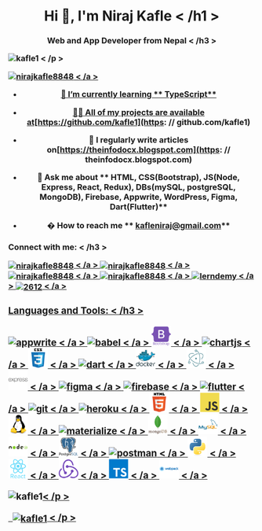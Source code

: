 <h1 align = "center" > Hi 👋, I'm Niraj Kafle < /h1 >
<h3 align = "center" > Web and App Developer from Nepal < /h3 >

<p align = "left" > <img src = "https://komarev.com/ghpvc/?username=kafle1&label=Profile%20views&color=db0606&style=flat" alt = "kafle1" / > < /p >

<p align = "left" > <a href = "https://twitter.com/nirajkafle8848" target = "blank" > <img src = "https://img.shields.io/twitter/follow/nirajkafle8848?logo=twitter&style=for-the-badge" alt = "nirajkafle8848" / > < /a > </p >

- 🌱 I’m currently learning ** TypeScript**

- 👨‍💻 All of my projects are available at[https://github.com/kafle1](https: // github.com/kafle1)

- 📝 I regularly write articles on[https://theinfodocx.blogspot.com](https: // theinfodocx.blogspot.com)

- 💬 Ask me about ** HTML, CSS(Bootstrap), JS(Node, Express, React, Redux), DBs(mySQL, postgreSQL, MongoDB), Firebase, Appwrite, WordPress, Figma, Dart(Flutter)**

- � How to reach me ** kafleniraj@gmail.com**

<h3 align = "left" > Connect with me: < /h3 >
<p align = "left" >
<a href = "https://twitter.com/nirajkafle8848" target = "blank" > <img align = "center" src = "https://raw.githubusercontent.com/rahuldkjain/github-profile-readme-generator/master/src/images/icons/Social/twitter.svg" alt = "nirajkafle8848" height = "30" width = "40" / > < /a >
<a href = "https://linkedin.com/in/nirajkafle8848" target = "blank" > <img align = "center" src = "https://raw.githubusercontent.com/rahuldkjain/github-profile-readme-generator/master/src/images/icons/Social/linked-in-alt.svg" alt = "nirajkafle8848" height = "30" width = "40" / > < /a >
<a href = "https://fb.com/nirajkafle8848" target = "blank" > <img align = "center" src = "https://raw.githubusercontent.com/rahuldkjain/github-profile-readme-generator/master/src/images/icons/Social/facebook.svg" alt = "nirajkafle8848" height = "30" width = "40" / > < /a >
<a href = "https://instagram.com/nirajkafle8848" target = "blank" > <img align = "center" src = "https://raw.githubusercontent.com/rahuldkjain/github-profile-readme-generator/master/src/images/icons/Social/instagram.svg" alt = "nirajkafle8848" height = "30" width = "40" / > < /a >
<a href = "https://www.youtube.com/c/lerndemy" target = "blank" > <img align = "center" src = "https://raw.githubusercontent.com/rahuldkjain/github-profile-readme-generator/master/src/images/icons/Social/youtube.svg" alt = "lerndemy" height = "30" width = "40" / > < /a >
<a href = "https://discord.gg/2612" target = "blank" > <img align = "center" src = "https://raw.githubusercontent.com/rahuldkjain/github-profile-readme-generator/master/src/images/icons/Social/discord.svg" alt = "2612" height = "30" width = "40" / > < /a >
</p >

<h3 align = "left" > Languages and Tools: < /h3 >
<p align = "left" > <a href = "https://appwrite.io" target = "_blank" rel = "noreferrer" > <img src = "https://www.vectorlogo.zone/logos/appwriteio/appwriteio-icon.svg" alt = "appwrite" width = "40" height = "40"/> < /a > <a href = "https://babeljs.io/" target = "_blank" rel = "noreferrer" > <img src = "https://www.vectorlogo.zone/logos/babeljs/babeljs-icon.svg" alt = "babel" width = "40" height = "40"/> < /a > <a href = "https://getbootstrap.com" target = "_blank" rel = "noreferrer" > <img src = "https://raw.githubusercontent.com/devicons/devicon/master/icons/bootstrap/bootstrap-plain-wordmark.svg" alt = "bootstrap" width = "40" height = "40"/> < /a > <a href = "https://www.chartjs.org" target = "_blank" rel = "noreferrer" > <img src = "https://www.chartjs.org/media/logo-title.svg" alt = "chartjs" width = "40" height = "40"/> < /a > <a href = "https://www.w3schools.com/css/" target = "_blank" rel = "noreferrer" > <img src = "https://raw.githubusercontent.com/devicons/devicon/master/icons/css3/css3-original-wordmark.svg" alt = "css3" width = "40" height = "40"/> < /a > <a href = "https://dart.dev" target = "_blank" rel = "noreferrer" > <img src = "https://www.vectorlogo.zone/logos/dartlang/dartlang-icon.svg" alt = "dart" width = "40" height = "40"/> < /a > <a href = "https://www.docker.com/" target = "_blank" rel = "noreferrer" > <img src = "https://raw.githubusercontent.com/devicons/devicon/master/icons/docker/docker-original-wordmark.svg" alt = "docker" width = "40" height = "40"/> < /a > <a href = "https://www.electronjs.org" target = "_blank" rel = "noreferrer" > <img src = "https://raw.githubusercontent.com/devicons/devicon/master/icons/electron/electron-original.svg" alt = "electron" width = "40" height = "40"/> < /a > <a href = "https://expressjs.com" target = "_blank" rel = "noreferrer" > <img src = "https://raw.githubusercontent.com/devicons/devicon/master/icons/express/express-original-wordmark.svg" alt = "express" width = "40" height = "40"/> < /a > <a href = "https://www.figma.com/" target = "_blank" rel = "noreferrer" > <img src = "https://www.vectorlogo.zone/logos/figma/figma-icon.svg" alt = "figma" width = "40" height = "40"/> < /a > <a href = "https://firebase.google.com/" target = "_blank" rel = "noreferrer" > <img src = "https://www.vectorlogo.zone/logos/firebase/firebase-icon.svg" alt = "firebase" width = "40" height = "40"/> < /a > <a href = "https://flutter.dev" target = "_blank" rel = "noreferrer" > <img src = "https://www.vectorlogo.zone/logos/flutterio/flutterio-icon.svg" alt = "flutter" width = "40" height = "40"/> < /a > <a href = "https://git-scm.com/" target = "_blank" rel = "noreferrer" > <img src = "https://www.vectorlogo.zone/logos/git-scm/git-scm-icon.svg" alt = "git" width = "40" height = "40"/> < /a > <a href = "https://heroku.com" target = "_blank" rel = "noreferrer" > <img src = "https://www.vectorlogo.zone/logos/heroku/heroku-icon.svg" alt = "heroku" width = "40" height = "40"/> < /a > <a href = "https://www.w3.org/html/" target = "_blank" rel = "noreferrer" > <img src = "https://raw.githubusercontent.com/devicons/devicon/master/icons/html5/html5-original-wordmark.svg" alt = "html5" width = "40" height = "40"/> < /a > <a href = "https://developer.mozilla.org/en-US/docs/Web/JavaScript" target = "_blank" rel = "noreferrer" > <img src = "https://raw.githubusercontent.com/devicons/devicon/master/icons/javascript/javascript-original.svg" alt = "javascript" width = "40" height = "40"/> < /a > <a href = "https://www.linux.org/" target = "_blank" rel = "noreferrer" > <img src = "https://raw.githubusercontent.com/devicons/devicon/master/icons/linux/linux-original.svg" alt = "linux" width = "40" height = "40"/> < /a > <a href = "https://materializecss.com/" target = "_blank" rel = "noreferrer" > <img src = "https://raw.githubusercontent.com/prplx/svg-logos/5585531d45d294869c4eaab4d7cf2e9c167710a9/svg/materialize.svg" alt = "materialize" width = "40" height = "40"/> < /a > <a href = "https://www.mongodb.com/" target = "_blank" rel = "noreferrer" > <img src = "https://raw.githubusercontent.com/devicons/devicon/master/icons/mongodb/mongodb-original-wordmark.svg" alt = "mongodb" width = "40" height = "40"/> < /a > <a href = "https://www.mysql.com/" target = "_blank" rel = "noreferrer" > <img src = "https://raw.githubusercontent.com/devicons/devicon/master/icons/mysql/mysql-original-wordmark.svg" alt = "mysql" width = "40" height = "40"/> < /a > <a href = "https://nodejs.org" target = "_blank" rel = "noreferrer" > <img src = "https://raw.githubusercontent.com/devicons/devicon/master/icons/nodejs/nodejs-original-wordmark.svg" alt = "nodejs" width = "40" height = "40"/> < /a > <a href = "https://www.postgresql.org" target = "_blank" rel = "noreferrer" > <img src = "https://raw.githubusercontent.com/devicons/devicon/master/icons/postgresql/postgresql-original-wordmark.svg" alt = "postgresql" width = "40" height = "40"/> < /a > <a href = "https://postman.com" target = "_blank" rel = "noreferrer" > <img src = "https://www.vectorlogo.zone/logos/getpostman/getpostman-icon.svg" alt = "postman" width = "40" height = "40"/> < /a > <a href = "https://www.python.org" target = "_blank" rel = "noreferrer" > <img src = "https://raw.githubusercontent.com/devicons/devicon/master/icons/python/python-original.svg" alt = "python" width = "40" height = "40"/> < /a > <a href = "https://reactjs.org/" target = "_blank" rel = "noreferrer" > <img src = "https://raw.githubusercontent.com/devicons/devicon/master/icons/react/react-original-wordmark.svg" alt = "react" width = "40" height = "40"/> < /a > <a href = "https://redux.js.org" target = "_blank" rel = "noreferrer" > <img src = "https://raw.githubusercontent.com/devicons/devicon/master/icons/redux/redux-original.svg" alt = "redux" width = "40" height = "40"/> < /a > <a href = "https://www.typescriptlang.org/" target = "_blank" rel = "noreferrer" > <img src = "https://raw.githubusercontent.com/devicons/devicon/master/icons/typescript/typescript-original.svg" alt = "typescript" width = "40" height = "40"/> < /a > <a href = "https://webpack.js.org" target = "_blank" rel = "noreferrer" > <img src = "https://raw.githubusercontent.com/devicons/devicon/d00d0969292a6569d45b06d3f350f463a0107b0d/icons/webpack/webpack-original-wordmark.svg" alt = "webpack" width = "40" height = "40"/> < /a > </p >

<p > <img align = "left" src = "https://github-readme-stats.vercel.app/api/top-langs?username=kafle1&show_icons=true&theme=onedark&locale=en&layout=compact" alt = "kafle1" / > < /p >

<p > &nbsp
<img align = "center" src = "https://github-readme-stats.vercel.app/api?username=kafle1&show_icons=true&theme=onedark&locale=en" alt = "kafle1" / > < /p >
 

